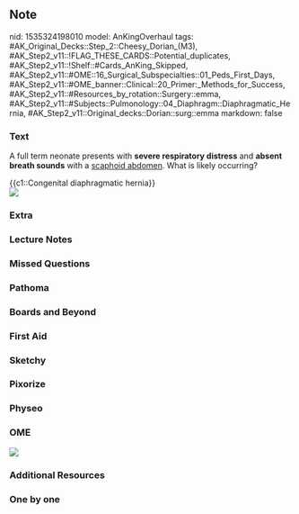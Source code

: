 ## Note
nid: 1535324198010
model: AnKingOverhaul
tags: #AK_Original_Decks::Step_2::Cheesy_Dorian_(M3), #AK_Step2_v11::!FLAG_THESE_CARDS::Potential_duplicates, #AK_Step2_v11::!Shelf::#Cards_AnKing_Skipped, #AK_Step2_v11::#OME::16_Surgical_Subspecialties::01_Peds_First_Days, #AK_Step2_v11::#OME_banner::Clinical::20_Primer:_Methods_for_Success, #AK_Step2_v11::#Resources_by_rotation::Surgery::emma, #AK_Step2_v11::#Subjects::Pulmonology::04_Diaphragm::Diaphragmatic_Hernia, #AK_Step2_v11::Original_decks::Dorian::surg::emma
markdown: false

### Text
A full term neonate presents with <b>severe respiratory
distress</b> and <b>absent breath sounds</b> with a <u>scaphoid
abdomen</u>. What is likely occurring?
<div>
  {{c1::Congenital diaphragmatic hernia}}
</div>
<div><img src="73f8d0c4_13a509a985f__8000_00000059.png"></div>

### Extra


### Lecture Notes


### Missed Questions


### Pathoma


### Boards and Beyond


### First Aid


### Sketchy


### Pixorize


### Physeo


### OME
<div class="ome-widget">
  <a href="https://onlinemeded.org/spa/surgery?ref=anki"><img src=
  "_OME_AnkiFlashcards_Topic_4.png"></a>
</div>

### Additional Resources


### One by one

